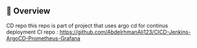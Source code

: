 ## :scroll: Overview

CD repo
this repo is part of project that uses argo cd for continus deployment 
CI repo : https://github.com/AbdelrhmanAli123/CICD-Jenkins-ArgoCD-Prometheus-Grafana

